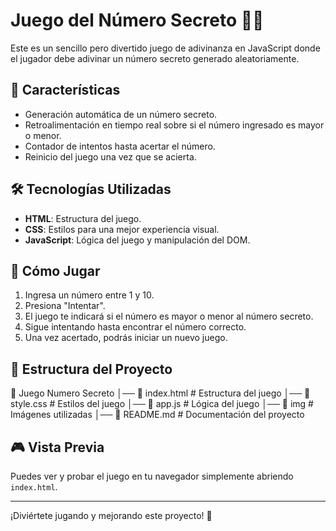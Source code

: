 # Juego del Número Secreto 🎲🔢

Este es un sencillo pero divertido juego de adivinanza en JavaScript donde el jugador debe adivinar un número secreto generado aleatoriamente.

## 📌 Características
- Generación automática de un número secreto.
- Retroalimentación en tiempo real sobre si el número ingresado es mayor o menor.
- Contador de intentos hasta acertar el número.
- Reinicio del juego una vez que se acierta.

## 🛠️ Tecnologías Utilizadas
- **HTML**: Estructura del juego.
- **CSS**: Estilos para una mejor experiencia visual.
- **JavaScript**: Lógica del juego y manipulación del DOM.

## 🚀 Cómo Jugar
1. Ingresa un número entre 1 y 10.
2. Presiona "Intentar".
3. El juego te indicará si el número es mayor o menor al número secreto.
4. Sigue intentando hasta encontrar el número correcto.
5. Una vez acertado, podrás iniciar un nuevo juego.

## 📂 Estructura del Proyecto
📂 Juego Numero Secreto 
  │── 📜 index.html # Estructura del juego 
  │── 📜 style.css # Estilos del juego 
  │── 📜 app.js # Lógica del juego 
  │── 📂 img # Imágenes utilizadas 
  │── 📜 README.md # Documentación del proyecto

## 🎮 Vista Previa
Puedes ver y probar el juego en tu navegador simplemente abriendo `index.html`.

---

¡Diviértete jugando y mejorando este proyecto! 🚀
